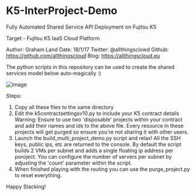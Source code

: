 # K5-InterProject-Demo
Fully Automated Shared Service API Deployment on Fujitsu K5

Target - Fujitsu K5 IaaS Cloud Platform

Author: Graham Land
Date: 18/1/17
Twitter: @allthingsclowd
Github: https://github.com/allthingscloud
Blog: https://allthingscloud.eu

The python scripts in this repository can be used to create the shared services model below auto-magically :)

![image](https://cloud.githubusercontent.com/assets/9472095/22083347/9fd53558-ddc3-11e6-88a7-b3c45a13d96a.png)



Steps:
1. Copy all these files to the same directory
2. Edit the k5contractsettingsv10.py to include your K5 contract details
Warning: Ensure to use two 'disposable' projects within your contract and add their names and ids to the above file. 
Every resource in these projects will get purged so ensure you're not sharing it with other users.
3. Launch the build_multi_project_demo.py script and relax! All the SSH keys, public ips, etc are returned to the console.
  By default the script builds 2 VMs per subnet and adds a single floating ip address per poroject. You can configure the number of servers per subnet by adjusting the 'count' parameter within the script.
4. When finished playing with the routing you can use the purge_project.py to reset everything.

Happy Stacking!
